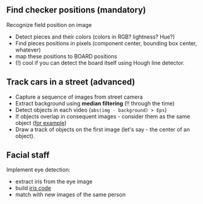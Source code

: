 ## Find checker positions (mandatory) ## 
Recognize field position on image
- Detect pieces and their colors (colors in RGB? lightness? Hue?)
- Find pieces positions in pixels (component center, bounding box center, whatever)
- map these positions to BOARD positions
- (!) cool if you can detect the board itself using Hough line detector.

## Track cars in a street (advanced) ##
- Capture a sequence of images from street camera
- Extract background using **median filtering** (!! through the time)
- Detect objects in each video (`abs(img - background) > Eps`)
- If objects overlap in consequent images - consider them as the same object ([for example](https://stackoverflow.com/questions/8552364/opencv-detect-contours-intersection))
- Draw a track of objects on the first image (let's say - the center of an object).

## Facial staff ##
Implement eye detection: 
- extract iris from the eye image
- build [iris code](https://books.google.es/books?id=JVxDAAAAQBAJ&pg=PA127&lpg=PA127&dq=iris+code&source=bl&ots=AU1hy_byBB&sig=ACfU3U0ZiIz-btBaHf6TVkeeEX6TayNwYQ&hl=ru&sa=X&ved=2ahUKEwjD9OihmNzgAhVJ3qQKHcyAAK4Q6AEwD3oECAAQAQ#v=onepage&q=iris%20code&f=false)
- match with new images of the same person